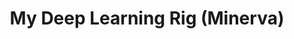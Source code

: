 ---
layout: page
title: My Deep Learning Rig (Minerva)
description: Custom-built deep learning workstation
img: assets/img/quad_3090_pc.jpg
importance: 4
category: hardware
--- 